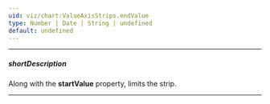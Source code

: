```yaml
---
uid: viz/chart:ValueAxisStrips.endValue
type: Number | Date | String | undefined
default: undefined
---
```

---
##### shortDescription
Along with the **startValue** property, limits the strip.

---
